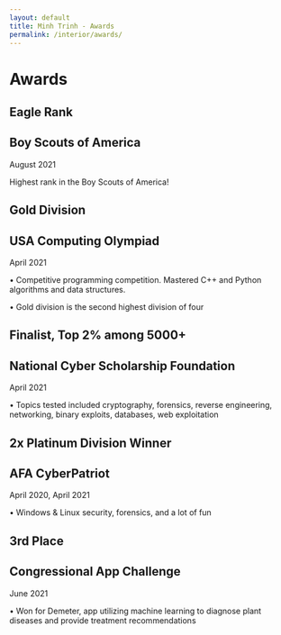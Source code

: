 ```yaml
---
layout: default
title: Minh Trinh - Awards
permalink: /interior/awards/
---
```


# Awards

<div class="card">
  <div class="card-header">
    <div>
    <h2>Eagle Rank</h2>
      <h2>Boy Scouts of America</h2>
    </div>
    <div>
      <p class="time">August 2021</p>
    </div>
  </div>
  <div class="card-content">
    <p> Highest rank in the Boy Scouts of America! </p>
  </div>
</div>

<div class="card">
  <div class="card-header">
    <div>
    <h2>Gold Division</h2>
      <h2>USA Computing Olympiad</h2>
    </div>
    <div>
      <p class="time">April 2021</p>
    </div>
  </div>
  <div class="card-content">
    <p> •  Competitive programming competition. Mastered C++ and Python algorithms and data structures. </p>
        <p>  • Gold division is the second highest division of four </p>
  </div>
</div>

<div class="card">
  <div class="card-header">
    <div>
      <h2>Finalist, Top 2% among 5000+ </h2>
      <h2>National Cyber Scholarship Foundation</h2>
    </div>
    <div>
      <p class="time">April 2021</p>
    </div>
  </div>
  <div class="card-content">
    <p> •  Topics tested included cryptography, forensics, reverse engineering, networking, binary exploits, databases, web exploitation </p>

  </div>
</div>

<div class="card">
  <div class="card-header">
    <div>
      <h2>2x Platinum Division Winner </h2>
      <h2>AFA CyberPatriot</h2>
    </div>
    <div>
      <p class="time">April 2020, April 2021</p>
    </div>
  </div>
  <div class="card-content">
    <p> •  Windows & Linux security, forensics, and a lot of fun</p>

  </div>
</div>

<div class="card">
  <div class="card-header">
    <div>
      <h2>3rd Place </h2>
      <h2>Congressional App Challenge</h2>
    </div>
    <div>
      <p class="time">June 2021</p>
    </div>
  </div>
  <div class="card-content">
    <p> •  Won for Demeter, app utilizing machine learning to diagnose plant diseases and provide treatment recommendations</p>

  </div>
</div>